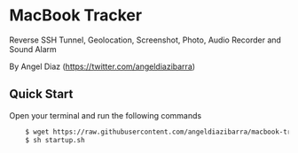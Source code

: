 # MacBook Tracker
Reverse SSH Tunnel, Geolocation, Screenshot, Photo, Audio Recorder and Sound Alarm

By Angel Diaz (https://twitter.com/angeldiazibarra)

## Quick Start
Open your terminal and run the following commands

```sh
    $ wget https://raw.githubusercontent.com/angeldiazibarra/macbook-tracker/master/startup.sh
    $ sh startup.sh
